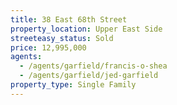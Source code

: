 ```yaml
---
title: 38 East 68th Street
property_location: Upper East Side
streeteasy_status: Sold
price: 12,995,000
agents:
  - /agents/garfield/francis-o-shea
  - /agents/garfield/jed-garfield
property_type: Single Family
---
```

